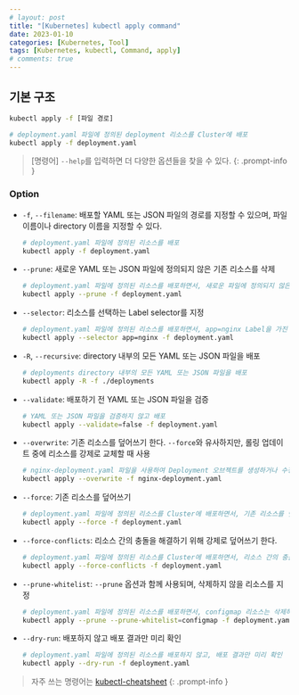 ```yaml
---
# layout: post
title: "[Kubernetes] kubectl apply command"
date: 2023-01-10
categories: [Kubernetes, Tool]
tags: [Kubernetes, kubectl, Command, apply]
# comments: true
---
```


## 기본 구조

```bash
kubectl apply -f [파일 경로]

# deployment.yaml 파일에 정의된 deployment 리소스를 Cluster에 배포
kubectl apply -f deployment.yaml
```

> [명령어] `--help`를 입력하면 더 다양한 옵션들을 찾을 수 있다.
{: .prompt-info }

### Option

- `-f`, `--filename`: 배포할 YAML 또는 JSON 파일의 경로를 지정할 수 있으며, 파일 이름이나 directory 이름을 지정할 수 있다.
    ```bash
    # deployment.yaml 파일에 정의된 리소스를 배포
    kubectl apply -f deployment.yaml
    ```

- `--prune`: 새로운 YAML 또는 JSON 파일에 정의되지 않은 기존 리소스를 삭제
    ```bash
    # deployment.yaml 파일에 정의된 리소스를 배포하면서, 새로운 파일에 정의되지 않은 기존 리소스를 삭제
    kubectl apply --prune -f deployment.yaml
    ```

- `--selector`: 리소스를 선택하는 Label selector를 지정
    ```bash
    # deployment.yaml 파일에 정의된 리소스를 배포하면서, app=nginx Label을 가진 기존 리소스를 선택
    kubectl apply --selector app=nginx -f deployment.yaml
    ```

- `-R`, `--recursive`: directory 내부의 모든 YAML 또는 JSON 파일을 배포
    ```bash
    # deployments directory 내부의 모든 YAML 또는 JSON 파일을 배포
    kubectl apply -R -f ./deployments
    ```

- `--validate`: 배포하기 전 YAML 또는 JSON 파일을 검증
    ```bash
    # YAML 또는 JSON 파일을 검증하지 않고 배포
    kubectl apply --validate=false -f deployment.yaml
    ```

- `--overwrite`: 기존 리소스를 덮어쓰기 한다. `--force`와 유사하지만, 롤링 업데이트 중에 리소스를 강제로 교체할 때 사용
    ```bash
    # nginx-deployment.yaml 파일을 사용하여 Deployment 오브젝트를 생성하거나 수정하되, 이미 존재하는 경우 덮어쓰기(overwrite)를 하라는 옵션
    kubectl apply --overwrite -f nginx-deployment.yaml
    ```

- `--force`: 기존 리소스를 덮어쓰기
    ```bash
    # deployment.yaml 파일에 정의된 리소스를 Cluster에 배포하면서, 기존 리소스를 덮어쓴다.
    kubectl apply --force -f deployment.yaml
    ```

- `--force-conflicts`: 리소스 간의 충돌을 해결하기 위해 강제로 덮어쓰기 한다.
    ```bash
    # deployment.yaml 파일에 정의된 리소스를 Cluster에 배포하면서, 리소스 간의 충돌이 발생하면 강제로 덮어쓴다.
    kubectl apply --force-conflicts -f deployment.yaml
    ```

- `--prune-whitelist`: `--prune` 옵션과 함께 사용되며, 삭제하지 않을 리소스를 지정
    ```bash
    # deployment.yaml 파일에 정의된 리소스를 배포하면서, configmap 리소스는 삭제하지 않도록 지정
    kubectl apply --prune --prune-whitelist=configmap -f deployment.yaml
    ```

- `--dry-run`: 배포하지 않고 배포 결과만 미리 확인
    ```bash
    # deployment.yaml 파일에 정의된 리소스를 배포하지 않고, 배포 결과만 미리 확인
    kubectl apply --dry-run -f deployment.yaml
    ```

> 자주 쓰는 명령어는 [kubectl-cheatsheet](https://kubernetes.io/docs/reference/kubectl/cheatsheet/)
{: .prompt-info }